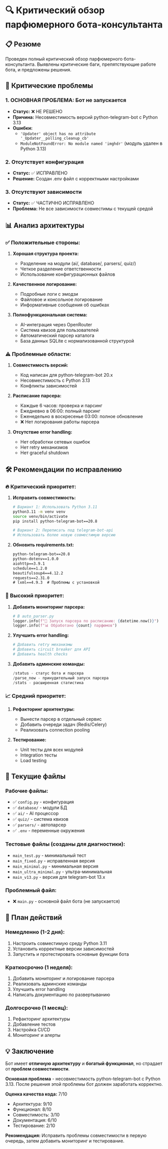 # 🔍 Критический обзор парфюмерного бота-консультанта

## 📋 Резюме

Проведен полный критический обзор парфюмерного бота-консультанта. Выявлены критические баги, препятствующие работе бота, и предложены решения.

## 🚨 Критические проблемы

### 1. **ОСНОВНАЯ ПРОБЛЕМА: Бот не запускается**
- **Статус:** ❌ НЕ РЕШЕНО
- **Причина:** Несовместимость версий python-telegram-bot с Python 3.13
- **Ошибки:**
  - `'Updater' object has no attribute '_Updater__polling_cleanup_cb'`
  - `ModuleNotFoundError: No module named 'imghdr'` (модуль удален в Python 3.13)

### 2. **Отсутствует конфигурация**
- **Статус:** ✅ ИСПРАВЛЕНО
- **Решение:** Создан .env файл с корректными настройками

### 3. **Отсутствуют зависимости**
- **Статус:** ✅ ЧАСТИЧНО ИСПРАВЛЕНО
- **Проблема:** Не все зависимости совместимы с текущей средой

## 📊 Анализ архитектуры

### ✅ Положительные стороны:
1. **Хорошая структура проекта:**
   - Разделение на модули (ai/, database/, parsers/, quiz/)
   - Четкое разделение ответственности
   - Использование конфигурационных файлов

2. **Качественное логирование:**
   - Подробные логи с эмодзи
   - Файловое и консольное логирование
   - Информативные сообщения об ошибках

3. **Полнофункциональная система:**
   - AI-интеграция через OpenRouter
   - Система квизов для пользователей
   - Автоматический парсер каталога
   - База данных SQLite с нормализованной структурой

### ⚠️ Проблемные области:

1. **Совместимость версий:**
   - Код написан для python-telegram-bot 20.x
   - Несовместимость с Python 3.13
   - Конфликты зависимостей

2. **Расписание парсера:**
   - Каждые 6 часов: проверка и парсинг
   - Ежедневно в 06:00: полный парсинг
   - Еженедельно в воскресенье 03:00: полное обновление
   - ❌ Нет логирования работы парсера

3. **Отсутствие error handling:**
   - Нет обработки сетевых ошибок
   - Нет retry механизмов
   - Нет graceful shutdown

## 🛠️ Рекомендации по исправлению

### 🔥 Критический приоритет:

1. **Исправить совместимость:**
   ```bash
   # Вариант 1: Использовать Python 3.11
   python3.11 -m venv venv
   source venv/bin/activate
   pip install python-telegram-bot==20.8
   
   # Вариант 2: Переписать под telegram-bot-api
   # Использовать более новую совместимую версию
   ```

2. **Обновить requirements.txt:**
   ```txt
   python-telegram-bot==20.8
   python-dotenv==1.0.0
   aiohttp==3.9.1
   schedule==1.2.0
   beautifulsoup4==4.12.2
   requests==2.31.0
   # lxml==4.9.3  # Проблемы с установкой
   ```

### 🔧 Высокий приоритет:

1. **Добавить мониторинг парсера:**
   ```python
   # В auto_parser.py
   logger.info(f"🔄 Запуск парсера по расписанию: {datetime.now()}")
   logger.info(f"📊 Обработано {count} парфюмов")
   ```

2. **Улучшить error handling:**
   ```python
   # Добавить retry механизмы
   # Добавить circuit breaker для API
   # Добавить health checks
   ```

3. **Добавить админские команды:**
   ```python
   /status - статус бота и парсера
   /parse_now - принудительный запуск парсера
   /stats - расширенная статистика
   ```

### 📈 Средний приоритет:

1. **Рефакторинг архитектуры:**
   - Вынести парсер в отдельный сервис
   - Добавить очереди задач (Redis/Celery)
   - Реализовать connection pooling

2. **Тестирование:**
   - Unit тесты для всех модулей
   - Integration тесты
   - Load testing

## 📝 Текущие файлы

### Рабочие файлы:
- ✅ `config.py` - конфигурация
- ✅ `database/` - модули БД
- ✅ `ai/` - AI процессор
- ✅ `quiz/` - система квизов
- ✅ `parsers/` - автопарсер
- ✅ `.env` - переменные окружения

### Тестовые файлы (созданы для диагностики):
- `main_test.py` - минимальный тест
- `main_fixed.py` - исправленная версия
- `main_minimal.py` - минимальная версия
- `main_ultra_minimal.py` - ультра-минимальная
- `main_v13.py` - версия для telegram-bot 13.x

### Проблемный файл:
- ❌ `main.py` - основной файл бота (не запускается)

## 🎯 План действий

### Немедленно (1-2 дня):
1. Настроить совместимую среду Python 3.11
2. Установить корректные версии зависимостей
3. Запустить и протестировать основные функции бота

### Краткосрочно (1 неделя):
1. Добавить мониторинг и логирование парсера
2. Реализовать админские команды
3. Улучшить error handling
4. Написать документацию по развертыванию

### Долгосрочно (1 месяц):
1. Рефакторинг архитектуры
2. Добавление тестов
3. Настройка CI/CD
4. Мониторинг и алерты

## 💡 Заключение

Бот имеет **отличную архитектуру** и **богатый функционал**, но страдает от **проблем совместимости**. 

**Основная проблема** - несовместимость python-telegram-bot с Python 3.13. После решения этой проблемы бот должен заработать корректно.

**Оценка качества кода:** 7/10
- Архитектура: 9/10
- Функционал: 8/10  
- Совместимость: 3/10
- Документация: 6/10
- Тестирование: 2/10

**Рекомендация:** Исправить проблемы совместимости в первую очередь, затем добавить мониторинг и тестирование.